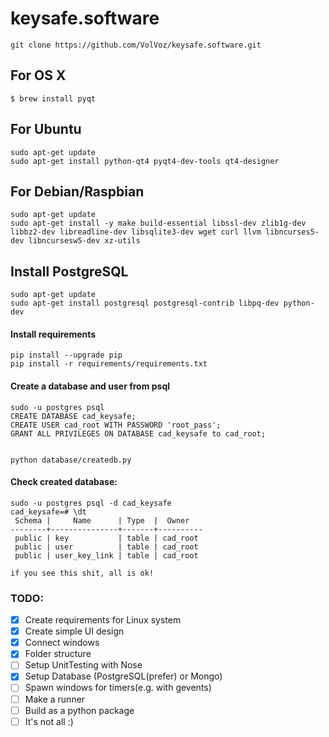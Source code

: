 # keysafe.software

```
git clone https://github.com/VolVoz/keysafe.software.git
```

## For OS X

```
$ brew install pyqt
```

## For Ubuntu

```
sudo apt-get update
sudo apt-get install python-qt4 pyqt4-dev-tools qt4-designer
```

## For Debian/Raspbian

```
sudo apt-get update
sudo apt-get install -y make build-essential libssl-dev zlib1g-dev libbz2-dev libreadline-dev libsqlite3-dev wget curl llvm libncurses5-dev libncursesw5-dev xz-utils
```

## Install PostgreSQL
```
sudo apt-get update
sudo apt-get install postgresql postgresql-contrib libpq-dev python-dev
```

#### Install requirements
```
pip install --upgrade pip
pip install -r requirements/requirements.txt
```

#### Create a database and user from psql

```
sudo -u postgres psql
CREATE DATABASE cad_keysafe;
CREATE USER cad_root WITH PASSWORD 'root_pass';
GRANT ALL PRIVILEGES ON DATABASE cad_keysafe to cad_root;


python database/createdb.py
```

#### Check created database:
```
sudo -u postgres psql -d cad_keysafe
cad_keysafe=# \dt
 Schema |     Name      | Type  |  Owner   
--------+---------------+-------+----------
 public | key           | table | cad_root
 public | user          | table | cad_root
 public | user_key_link | table | cad_root
 
if you see this shit, all is ok!

```

### TODO:

- [x] Create requirements for Linux system
- [x] Create simple UI design
- [x] Connect windows
- [x] Folder structure
- [ ] Setup UnitTesting with Nose
- [x] Setup Database (PostgreSQL(prefer) or Mongo)
- [ ] Spawn windows for timers(e.g. with gevents)
- [ ] Make a runner
- [ ] Build as a python package
- [ ] It's not all :)
